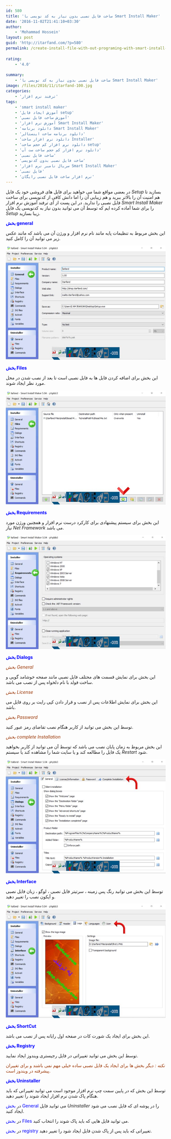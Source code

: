 ```yaml
---
id: 580
title: 'ساخت فایل نصبی بدون نیاز به کد نویسی با Smart Install Maker'
date: '2016-11-02T21:41:10+03:30'
author:
    - 'Mohammad Hossein'
layout: post
guid: 'http://itarfand.com/?p=580'
permalink: /create-install-file-with-out-programing-with-smart-install-maker/

rating:
    - '4.0'

summary:
    - 'ساخت فایل نصبی بدون نیاز به کد نویسی با Smart Install Maker'
image: /files/2016/11/itarfand-100.jpg
categories:
    - 'ترفند نرم افزار'
tags:
    - 'smart install maker'
    - 'آموزش ايجاد فايل setup'
    - 'آموزش ساخت فايل نصبي'
    - 'آموزش نرم افزار Smart Install Maker'
    - 'دانلود برنامه Smart Install Maker'
    - 'دانلود برنامه ساخت اينستالر'
    - 'دانلود نرم افزار ساخت Installer'
    - 'دانلود نرم افزار كم حجم ساخت setup'
    - 'دانلود نرم افزار كم حجم ساخت ست آپ'
    - 'ساخت فایل نصبی'
    - 'ساخت فایل نصبی بدون کدنویسی'
    - 'سريال نامبر نرم افزار Smart Install Maker'
    - 'فایل نصبی'
    - 'نرم افزار ساخت فایل نصبی رایگان'
---
```


در بعضی مواقع شما می خواهید برای فایل های فروشی خود یک فایل *Setup* بسازید تا هم امنیت آن را بالاتر ببرید و هم زیبایی آن را اما دانش کافی از کدنویسی برای ساخت فایل نصبی را ندارید. در این پست از آی ترفند آموزش نرم افزار *Smart Install Maker* را برای شما آماده کرده ایم که توسط آن می توانید بدون نیاز به کدنویسی یک فایل *Setup* زیبا بسازید.

<span style="color: #0000ff;">**بخش general**</span>

این بخش مربوط به تنظیمات پایه مانند نام نرم افزار و ورژن آن می باشد که مانند عکس زیر می توانید آن را کامل کنید.

![itarfand-95](/files/2016/11/itarfand-95.jpg)

<span style="color: #0000ff;">**بخش Files**</span>

این بخش برای اضافه کردن فایل ها به فایل نصبی است تا بعد از نصب شدن در محل مورد نظر ایجاد شوند.

![itarfand-96](/files/2016/11/itarfand-96.jpg)

<span style="color: #0000ff;">**بخش Requirements**</span>

این بخش برای سیستم پیشنهادی برای کارکرد درست نرم افزار و همچنین ورژن مورد نیاز *Net Framework* می باشد.

![itarfand-97](/files/2016/11/itarfand-97.jpg)

<span style="color: #0000ff;">**بخش Dialogs**</span>

*<span style="color: #993300;">بخش General</span>*

این بخش برای نمایش قسمت های محتلف فایل نصبی مانند صفحه خوشامد گویی و ساخت فولد با نام دلخواه پس از نصب می باشد.

<span style="color: #993300;">*بخش License*</span>

این بخش برای نمایش اطلاعات پس از نصب و قرار دادن کپی رایت بر روی فایل می باشد.

<span style="color: #993300;">*بخش Password*</span>

توسط این بخش می توانید از کاربر هنگام نصب تقاضای رمز عبور کنید.

<span style="color: #993300;">*بخش complete Installation*</span>

این بخش مربوط به زمان پایان نصب می باشد که توسط آن می توانید از کاربر بخواهید یک فایل را مطالعه کند و یا سایت شما را مشاهده کند یا سیستم *Restart* شود.

![itarfand-98](/files/2016/11/itarfand-98.jpg)

<span style="color: #0000ff;">**بخش Interface**</span>

توسط این بخش می توانید رنگ پس زمینه ، سرتیتر فایل نصبی ، لوگو ، زبان فایل نصبی و آیکون نصب را تغییر دهید.

![itarfand-99](/files/2016/11/itarfand-99.jpg)

<span style="color: #0000ff;">**بخش ShortCut**</span>

این بخش برای ایجاد یک شورت کات در صفحه اول رایانه پس از نصب می باشد.

<span style="color: #0000ff;">**بخش Registry**</span>

توسط این بخش می توانید تغییراتی در فایل رجیستری ویندوز ایجاد نمایید.

<span style="color: #993300;">*نکته :* دیگر بخش ها برای ایجاد یک فایل نصبی ساده خیلی مهم نمی باشند و برای تغییران پیشرفته در ویندوز است.</span>

<span style="color: #0000ff;">**بخش Uninstaller**</span>

توسط این بخش که در پایین سمت چپ نرم افزار موجود است می توانید تغییراتی که باید هنگام پاک شدن نرم افزار ایجاد شوند را تغییر دهید.

در <span style="color: #0000ff;">بخش General</span> می توانید فایل *Uninstaller* را در پوشه ای که فایل نصب می شود ایجاد کنید.

در <span style="color: #0000ff;">بخش Files </span>می توانید فایل هایی که باید پاک شوند را انتخاب کنید.

در <span style="color: #0000ff;">بخش registry</span> تغییراتی که باید پس از پاک شدن فایل ایجاد شود را تغییر دهید.